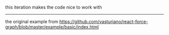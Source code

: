 this iteration makes the code nice to work with

---

the original example from https://github.com/vasturiano/react-force-graph/blob/master/example/basic/index.html
